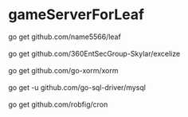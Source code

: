 # gameServerForLeaf
go get github.com/name5566/leaf<br><br>
go get github.com/360EntSecGroup-Skylar/excelize<br><br>
go get github.com/go-xorm/xorm<br><br>
go get -u github.com/go-sql-driver/mysql<br><br>
go get github.com/robfig/cron<br><br>
